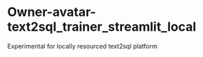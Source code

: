 # Owner-avatar-text2sql_trainer_streamlit_local
Experimental for locally resourced text2sql platform
